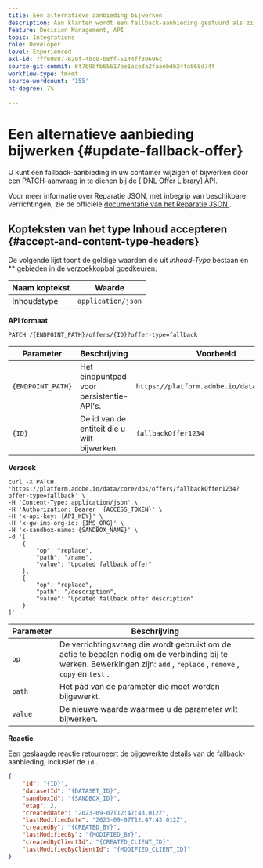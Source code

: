 ```yaml
---
title: Een alternatieve aanbieding bijwerken
description: Aan klanten wordt een fallback-aanbieding gestuurd als zij niet in aanmerking komen voor andere aanbiedingen
feature: Decision Management, API
topic: Integrations
role: Developer
level: Experienced
exl-id: 7ff69887-620f-4bc0-b8ff-5144ff30696c
source-git-commit: 6f7b9bfb65617ee1ace3a2faaebdb24fa068d74f
workflow-type: tm+mt
source-wordcount: '155'
ht-degree: 7%

---
```


# Een alternatieve aanbieding bijwerken {#update-fallback-offer}

U kunt een fallback-aanbieding in uw container wijzigen of bijwerken door een PATCH-aanvraag in te dienen bij de [!DNL Offer Library] API.

Voor meer informatie over Reparatie JSON, met inbegrip van beschikbare verrichtingen, zie de officiële [ documentatie van het Reparatie JSON ](https://jsonpatch.com/).

## Kopteksten van het type Inhoud accepteren {#accept-and-content-type-headers}

De volgende lijst toont de geldige waarden die uit *inhoud-Type* bestaan en ** gebieden in de verzoekkopbal goedkeuren:

| Naam koptekst | Waarde |
| ----------- | ----- |
| Inhoudstype | `application/json` |

**API formaat**

```http
PATCH /{ENDPOINT_PATH}/offers/{ID}?offer-type=fallback
```

| Parameter | Beschrijving | Voorbeeld |
| --------- | ----------- | ------- |
| `{ENDPOINT_PATH}` | Het eindpuntpad voor persistentie-API&#39;s. | `https://platform.adobe.io/data/core/dps/` |
| `{ID}` | De id van de entiteit die u wilt bijwerken. | `fallbackOffer1234` |

**Verzoek**

```shell
curl -X PATCH 'https://platform.adobe.io/data/core/dps/offers/fallbackOffer1234?offer-type=fallback' \
-H 'Content-Type: application/json' \
-H 'Authorization: Bearer  {ACCESS_TOKEN}' \
-H 'x-api-key: {API_KEY}' \
-H 'x-gw-ims-org-id: {IMS_ORG}' \
-H 'x-sandbox-name: {SANDBOX_NAME}' \
-d '[
    {
        "op": "replace",
        "path": "/name",
        "value": "Updated fallback offer"
    },
    {
        "op": "replace",
        "path": "/description",
        "value": "Updated fallback offer description"
    }
]'
```

| Parameter | Beschrijving |
| --------- | ----------- |
| `op` | De verrichtingsvraag die wordt gebruikt om de actie te bepalen nodig om de verbinding bij te werken. Bewerkingen zijn: `add` , `replace` , `remove` , `copy` en `test` . |
| `path` | Het pad van de parameter die moet worden bijgewerkt. |
| `value` | De nieuwe waarde waarmee u de parameter wilt bijwerken. |

**Reactie**

Een geslaagde reactie retourneert de bijgewerkte details van de fallback-aanbieding, inclusief de `id` .

```json
{
    "id": "{ID}",
    "datasetId": "{DATASET_ID}",
    "sandboxId": "{SANDBOX_ID}",
    "etag": 2,
    "createdDate": "2023-09-07T12:47:43.012Z",
    "lastModifiedDate": "2023-09-07T12:47:43.012Z",
    "createdBy": "{CREATED_BY}",
    "lastModifiedBy": "{MODIFIED_BY}",
    "createdByClientId": "{CREATED_CLIENT_ID}",
    "lastModifiedByClientId": "{MODIFIED_CLIENT_ID}"
}
```
